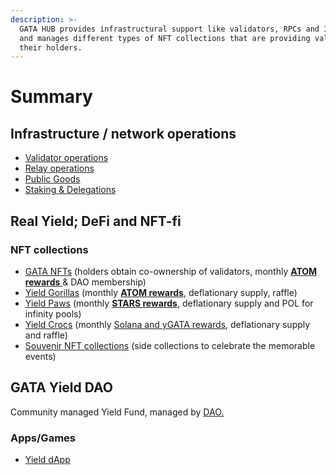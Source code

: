```yaml
---
description: >-
  GATA HUB provides infrastructural support like validators, RPCs and IBC relays
  and manages different types of NFT collections that are providing value to
  their holders.
---
```


# Summary

## Infrastructure / network operations

* [Validator operations](gata-validators/)
* [Relay operations ](public-goods/gata-relays.md)
* [Public Goods](public-goods/)
* [Staking & Delegations ](gata-nfts/genesis-collection-1/gata-dao-staking-delegations.md) &#x20;

## Real Yield; DeFi and NFT-fi

### NFT collections

* [GATA NFTs](gata-nfts/genesis-collection/) (holders obtain co-ownership of validators, monthly [**ATOM rewards** ](gata-nfts/genesis-collection/dao-revenue-distribution/)& DAO membership) &#x20;
* [Yield Gorillas](yield-gorillas/) (monthly [**ATOM rewards**](yield-gorillas/yg-reward-distributions.md), deflationary supply, raffle)
* [Yield Paws](yield-paws/) (monthly [**STARS rewards**](yield-paws/yp-reward-distribution.md), deflationary supply and POL for infinity pools)
* [Yield Crocs](yield-crocs/) (monthly [Solana and yGATA rewards](yield-crocs/yc-reward-distribution.md), deflationary supply and raffle)
* [Souvenir NFT collections](nft-souvenirs.md) (side collections to celebrate the memorable events) &#x20;

## GATA Yield DAO

Community managed Yield Fund, managed by [DAO. ](ygata/gata-yield-dao.md)

### Apps/Games&#x20;

* [Yield dApp](rollapp.md)
